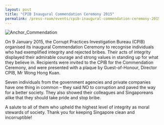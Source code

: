 ```yaml
---
layout: post
title: "CPIB Inaugural Commendation Ceremony 2015"
permalink: /press-room/events/cpib-inaugural-commendation-ceremony-2015/
---
```

![Anchor_Commendation](https://user-images.githubusercontent.com/84945723/124113198-bbc67c00-da9d-11eb-8adb-7b14347d1573.jpg)

On 9 January 2015, the Corrupt Practices Investigation Bureau (CPIB) organised its inaugural Commendation Ceremony to recognise individuals who had exemplified integrity and rejected bribes. Their acts of integrity displayed their admirable courage and strong values in standing up for what they believe in. Recipients were invited to the CPIB for the Commendation Ceremony, and were presented with a plaque by Guest-of-Honour, Director CPIB, Mr Wong Hong Kuan.

Seven individuals from the government agencies and private companies have one thing in common – they said NO to corruption and paved the way for a better society. They also showed their colleagues and Singaporeans alike that they should take pride and stop bribe. 

A salute to all of them who upheld the highest level of integrity as moral stewards of society. Thank you for keeping Singapore clean and incorruptible! 
